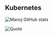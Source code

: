 ## Kubernetes

![Manoj GitHub stats](https://github-readme-stats.vercel.app/api?username=manojv022&show_icons=true&theme=radical)

![Quote](https://quotes-github-readme.vercel.app/api?type=horizontal&theme=radical)


